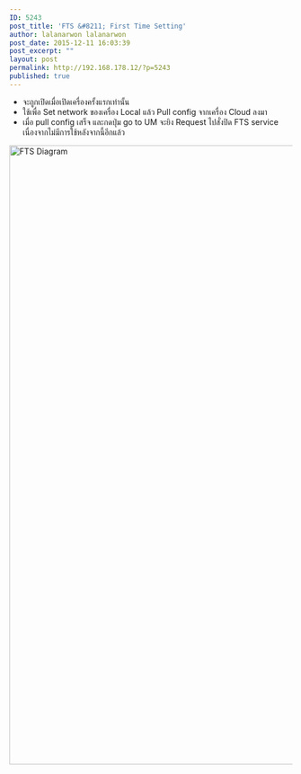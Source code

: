 ```yaml
---
ID: 5243
post_title: 'FTS &#8211; First Time Setting'
author: lalanarwon lalanarwon
post_date: 2015-12-11 16:03:39
post_excerpt: ""
layout: post
permalink: http://192.168.178.12/?p=5243
published: true
---
```

<ul>
	<li>จะถูกเปิดเมื่อเปิดเครื่องครั้งแรกเท่านั้น</li>
	<li>ใช้เพื่อ Set network ของเครื่อง Local แล้ว Pull config จากเครื่อง Cloud ลงมา</li>
	<li>เมื่อ pull config เสร็จ และกดปุ่ม go to UM จะยิง Request ไปสั่งปิด FTS service เนื่องจากไม่มีการใช้หลังจากนี้อีกแล้ว</li>
</ul>
<img class="alignnone wp-image-5245 size-full" src="http://192.168.178.12/wp-content/uploads/2015/12/FTS-Diagram.png" alt="FTS Diagram" width="814" height="1102" />

&nbsp;